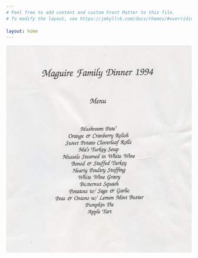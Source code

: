 ```yaml
---
# Feel free to add content and custom Front Matter to this file.
# To modify the layout, see https://jekyllrb.com/docs/themes/#overriding-theme-defaults

layout: home
---
```

<div class="grid_container">
  <div class="menu-thumbnail">
    <img src="assets/images/1994_menu.png" class="menu-thumbnail">
  </div>
</div>